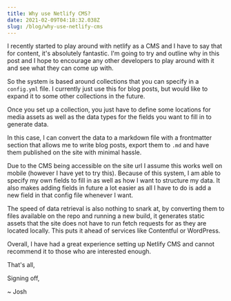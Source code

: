 ```yaml
---
title: Why use Netlify CMS?
date: 2021-02-09T04:18:32.038Z
slug: /blog/why-use-netlify-cms
---
```

I recently started to play around with netlify as a CMS and I have to say that for content, it's absolutely fantastic. I'm going to try and outline why in this post and I hope to encourage any other developers to play around with it and see what they can come up with.

So the system is based around collections that you can specify in a `config.yml` file. I currently just use this for blog posts, but would like to expand it to some other collections in the future.

Once you set up a collection, you just have to define some locations for media assets as well as the data types for the fields you want to fill in to generate data.

In this case, I can convert the data to a markdown file with a frontmatter section that allows me to write blog posts, export them to `.md` and have them published on the site with minimal hassle.

Due to the CMS being accessible on the site url I assume this works well on mobile (however I have yet to try this). Because of this system, I am able to specify my own fields to fill in as well as how I want to structure my data. It also makes adding fields in future a lot easier as all I have to do is add a new field in that config file whenever I want.

The speed of data retrieval is also nothing to snark at, by converting them to files available on the repo and running a new build, it generates static assets that the site does not have to run fetch requests for as they are located locally. This puts it ahead of services like Contentful or WordPress.

Overall, I have had a great experience setting up Netlify CMS and cannot recommend it to those who are interested enough.

That's all,

Signing off,

~ Josh